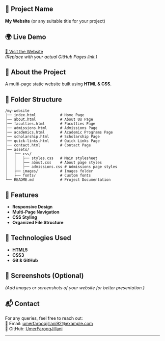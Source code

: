 ## **📌 Project Name**
**My Website** (or any suitable title for your project)

## **🌍 Live Demo**
[🔗 Visit the Website](https://UmerFarooqJillani.github.io/Static-Website/)    
_(Replace with your actual GitHub Pages link.)_

## **📖 About the Project**
A multi-page static website built using **HTML & CSS**.

## **📂 Folder Structure**
```
/my-website
│── index.html           # Home Page
│── about.html           # About Us Page
│── faculties.html       # Faculties Page
│── admissions.html      # Admissions Page
│── academics.html       # Academic Programs Page
│── scholarship.html     # Scholarship Page
│── quick-links.html     # Quick Links Page
│── contact.html         # Contact Page
│── assets/
│   ├── css/
│   │   ├── styles.css   # Main stylesheet
│   │   ├── about.css    # About page styles
│   │   ├── admissions.css # Admissions page styles
│   ├── images/          # Images folder
│   ├── fonts/           # Custom fonts
└── README.md            # Project Documentation
```

## **🚀 Features**
- **Responsive Design**  
- **Multi-Page Navigation**  
- **CSS Styling**  
- **Organized File Structure**  

## **📜 Technologies Used**
- **HTML5**
- **CSS3**
- **Git & GitHub**

## **📸 Screenshots (Optional)**
_(Add images or screenshots of your website for better presentation.)_

## **📬 Contact**
For any queries, feel free to reach out:  
📧 Email: umerfarooqjillani92@example.com  
🔗 GitHub: [UmerFarooqJillani](https://github.com/UmerFarooqJillani)

---

